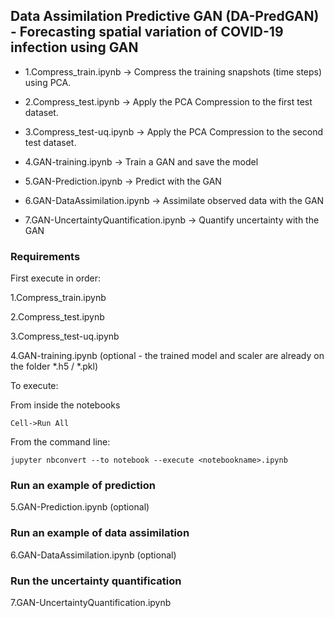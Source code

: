 ## Data Assimilation Predictive GAN (DA-PredGAN) - Forecasting spatial variation of COVID-19 infection using GAN

- 1.Compress_train.ipynb -> Compress the training snapshots (time steps) using PCA. 

- 2.Compress_test.ipynb -> Apply the PCA Compression to the first test dataset. 

- 3.Compress_test-uq.ipynb -> Apply the PCA Compression to the second test dataset. 

- 4.GAN-training.ipynb -> Train a GAN and save the model

- 5.GAN-Prediction.ipynb -> Predict with the GAN 

- 6.GAN-DataAssimilation.ipynb -> Assimilate observed data with the GAN 

- 7.GAN-UncertaintyQuantification.ipynb -> Quantify uncertainty with the GAN 

### Requirements

First execute in order:
 
1.Compress_train.ipynb 

2.Compress_test.ipynb

3.Compress_test-uq.ipynb

4.GAN-training.ipynb (optional - the trained model and scaler are already on the folder *.h5 / *.pkl)

To execute: 

From inside the notebooks 
```
Cell->Run All 
```

From the command line:
```
jupyter nbconvert --to notebook --execute <notebookname>.ipynb
```

### Run an example of prediction 

5.GAN-Prediction.ipynb (optional)

### Run an example of data assimilation 

6.GAN-DataAssimilation.ipynb (optional)

### Run the uncertainty quantification 

7.GAN-UncertaintyQuantification.ipynb


